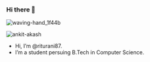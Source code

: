 ### Hi there 👋
![waving-hand_1f44b](https://user-images.githubusercontent.com/75488501/196498399-ff654985-adb8-40f2-8d11-b97ddbff9eea.gif)


<p align="left"> <img src="https://komarev.com/ghpvc/?username=ankit-akash&label=Profile%20views&color=0e75b6&style=flat" alt="ankit-akash" /> </p>


- Hi, I’m @riturani87.
- I’m a student persuing B.Tech in Computer Science.
